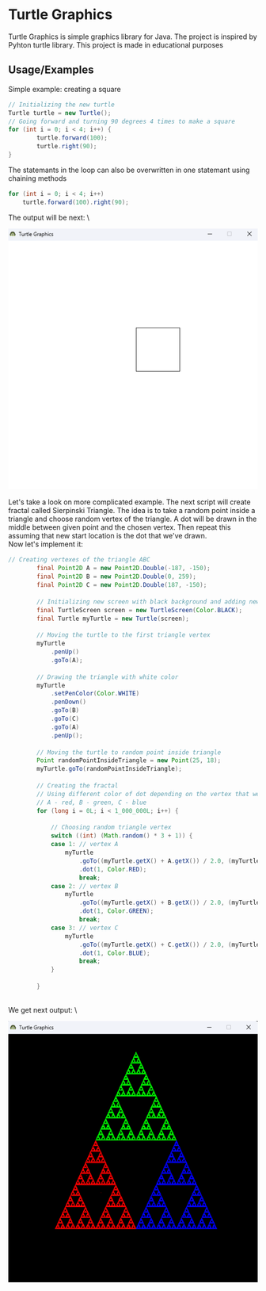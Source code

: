 
# Turtle Graphics

Turtle Graphics is simple graphics library for Java. The project is inspired by Pyhton turtle library. This project is made in educational purposes

## Usage/Examples

Simple example: creating a square
```java
// Initializing the new turtle
Turtle turtle = new Turtle();
// Going forward and turning 90 degrees 4 times to make a square
for (int i = 0; i < 4; i++) {
        turtle.forward(100);
        turtle.right(90);
}
```
The statemants in the loop can also be overwritten in one statemant using chaining methods
```java
for (int i = 0; i < 4; i++)
    turtle.forward(100).right(90);
```
The output will be next: \

![SquareExample](/img/square-example.png)

Let's take a look on more complicated example. The next script will create fractal called Sierpinski Triangle. The idea is to take a random point inside a triangle and choose random vertex of the triangle. A dot will be drawn in the middle between given point and the chosen vertex. Then repeat this assuming that new start location is the dot that we've drawn. \
Now let's implement it:
```java
// Creating vertexes of the triangle ABC
		final Point2D A = new Point2D.Double(-187, -150);
		final Point2D B = new Point2D.Double(0, 259);
		final Point2D C = new Point2D.Double(187, -150);

		// Initializing new screen with black background and adding new turtle to it
		final TurtleScreen screen = new TurtleScreen(Color.BLACK);
		final Turtle myTurtle = new Turtle(screen);
		
		// Moving the turtle to the first triangle vertex
		myTurtle
			.penUp()
			.goTo(A);
		
		// Drawing the triangle with white color
		myTurtle
			.setPenColor(Color.WHITE)
			.penDown()
			.goTo(B)
			.goTo(C)
			.goTo(A)
			.penUp();
		
		// Moving the turtle to random point inside triangle
		Point randomPointInsideTriangle = new Point(25, 18);
		myTurtle.goTo(randomPointInsideTriangle);
		
		// Creating the fractal
		// Using different color of dot depending on the vertex that we choose:
		// A - red, B - green, C - blue
		for (long i = 0L; i < 1_000_000L; i++) {
			
			// Choosing random triangle vertex
			switch ((int) (Math.random() * 3 + 1)) {
			case 1: // vertex A
				myTurtle
					.goTo((myTurtle.getX() + A.getX()) / 2.0, (myTurtle.getY() + A.getY()) / 2.0)
					.dot(1, Color.RED);
					break;
			case 2: // vertex B
				myTurtle
					.goTo((myTurtle.getX() + B.getX()) / 2.0, (myTurtle.getY() + B.getY()) / 2.0)
					.dot(1, Color.GREEN);
					break;
			case 3: // vertex C
				myTurtle
					.goTo((myTurtle.getX() + C.getX()) / 2.0, (myTurtle.getY() + C.getY()) / 2.0)
					.dot(1, Color.BLUE);
					break;
			}
		
		}
		
```
We get next output: \

![FractalExample](/img/fractal-example.png)
